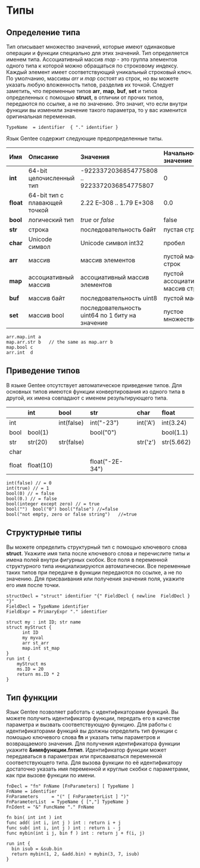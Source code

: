 # Типы

## Определение типа

Тип описывает множество значений, которые имеют одинаковые операции и функции специально для этих значений. Тип определяется именем типа. Ассоциативный массив _map_ - это группа элементов одного типа к которой можно обращаться по строковому индексу. Каждый элемент имеет соответствующий уникальный строковый ключ. По умолчанию, массивы _arr_ и _map_ состоят из строк, но вы можете указать любую вложенность типов, разделив их точкой. Следует заметить, что переменные типов **arr**, **map**, **buf**, **set** и типов определенных с помощью **struct**, в отличии от прочих типов, передаются по ссылке, а не по значению. Это значит, что если внутри функции вы изменили значение такого параметра, то у вас изменится оригинальная переменная.

```text
TypeName  = identifier  { "." identifier }
```

Язык Gentee содержит следующие предопределенные типы.

| Имя | Описание | Значения | Начальное значение |
| :--- | :--- | :--- | :--- |
| **int** | 64-bit целочисленный тип | -9223372036854775808 .. 9223372036854775807 | 0 |
| **float** | 64-bit тип с плавающей точкой | 2.22 E–308 ..    1.79 E+308 | 0.0 |
| **bool** | логический тип | _true_ or _false_ | false |
| **str** | строка | последовательность байт | пустая строка |
| **char** | Unicode символ | Unicode символ int32 | пробел |
| **arr** | массив | массив элементов | пустой массив строк |
| **map** | ассоциативный массив | ассоциативный массив элементов | пустой ассоциативный массив строк |
| **buf** | массив байт | последовательность uint8 | пустой массив |
| **set** | массив bool | последовательность uint64 по 1 биту на значение | пустоe множество |

```text
arr.map.int a
map.arr.str b   // the same as map.arr b
map.bool c
arr.int  d
```

## Приведение типов

В языке Gentee отсутствует автоматическое приведение типов. Для основных типов имеются функции конвертирования из одного типа в другой, их имена совпадают с именем результирующего типа.

|  | int | bool | str | char | float |
| :--- | :--- | :--- | :--- | :--- | :--- |
| int |  | int\(false\) | int\("-23"\) | int\('A'\) | int\(3.24\) |
| bool | bool\(1\) |  | bool\("0"\) |  | bool\(1.1\) |
| str | str\(20\) | str\(false\) |  | str\('z'\) | str\(5.662\) |
| char |  |  |  |  |  |
| float | float\(10\) |  | float\("-2E-34"\) |  |  |

```text
int(false) // = 0           
int(true) // = 1    
bool(0) // = false  
bool(0.) // = false
bool(integer except zero) // = true    
bool("")  bool("0") bool("false") //=false
bool("not empty, zero or false string")   //=true
```

## Структурные типы

Вы можете определить структурный тип с помощью ключевого слова **struct**. Укажите имя типа после ключевого слова и перечислите типы и имена полей внутри фигурных скобок. Все поля в переменной структурного типа инициализируются автоматически. Все переменные таких типов при передаче в функции передаются по ссылке, а не по значению. Для присваивания или получения значения поля, укажите его имя после точки.

```text
structDecl = "struct" identifier "{" FieldDecl { newline  FieldDecl } "}"
FieldDecl = TypeName identifier
FieldExpr = PrimaryExpr "." identifier
```

```text
struct my : int ID; str name
struct myStruct {
      int ID
      my myval
      arr st_arr
      map.int st_map
}
run int {
    myStruct ms
    ms.ID = 20
    return ms.ID * 2
}
```

## Тип функции

Язык Gentee позволяет работать с идентификаторами функций. Вы можете получить идентификатор функции, передать его в качестве параметра и вызвать соответствующую функцию. Для работы с идентификаторами функций вы должны определить тип функции с помощью ключевого слова **fn** и указать типы параметров и возвращаемого значения. Для получения идентификатора функции укажите **&имяфункции.fnтип**. Идентификатор функции может передаваться в параметрах или присваиваться переменной соответствующего типа. Для вызова функции по её идентификатору достаточно указать имя переменной и круглые скобки с параметрами, как при вызове функции по имени.

```text
fnDecl = "fn" FnName [FnParameters] [ TypeName ]
FnName = identifier
FnParameters     = "(" [ FnParameterList ] ")"
FnParameterList  = TypeName { [","] TypeName }
FnIdent = "&" FuncName "." FnName
```

```text
fn bin( int int ) int
func add( int i, int j ) int : return i + j
func sub( int i, int j ) int : return i - j
func mybin(int i j, bin f ) int : return j + f(i, j)

run int {
  bin isub = &sub.bin
  return mybin(1, 2, &add.bin) + mybin(3, 7, isub)
}
```

